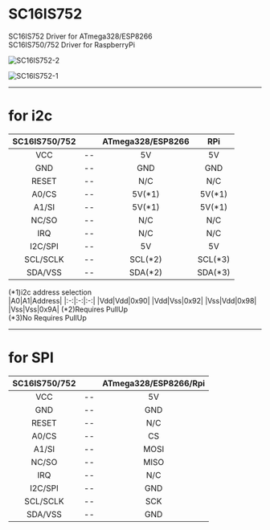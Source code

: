 # SC16IS752
SC16IS752 Driver for ATmega328/ESP8266   
SC16IS750/752 Driver for RaspberryPi

![SC16IS752-2](https://user-images.githubusercontent.com/6020549/71316920-4d722800-24bc-11ea-93dc-627e2a2cc1c0.JPG)

![SC16IS752-1](https://user-images.githubusercontent.com/6020549/71316919-4d722800-24bc-11ea-96c7-85b5d014bfe0.JPG)

---

# for i2c

|SC16IS750/752||ATmega328/ESP8266|RPi|
|:-:|:-:|:-:|:-:|
|VCC|--|5V|5V|
|GND|--|GND|GND|
|RESET|--|N/C|N/C|
|A0/CS|--|5V(*1)|5V(*1)|
|A1/SI|--|5V(*1)|5V(*1)|
|NC/SO|--|N/C|N/C|
|IRQ|--|N/C|N/C|
|I2C/SPI|--|5V|5V|
|SCL/SCLK|--|SCL(*2)|SCL(*3)|
|SDA/VSS|--|SDA(*2)|SDA(*3)|

(*1)i2c address selection   
|A0|A1|Address|
|:-:|:-:|:-:|
|Vdd|Vdd|0x90|
|Vdd|Vss|0x92|
|Vss|Vdd|0x98|
|Vss|Vss|0x9A|
(*2)Requires PullUp   
(*3)No Requires PullUp

---

# for SPI

|SC16IS750/752||ATmega328/ESP8266/Rpi|
|:-:|:-:|:-:|
|VCC|--|5V|
|GND|--|GND|
|RESET|--|N/C|
|A0/CS|--|CS|
|A1/SI|--|MOSI|
|NC/SO|--|MISO|
|IRQ|--|N/C|
|I2C/SPI|--|GND|
|SCL/SCLK|--|SCK|
|SDA/VSS|--|GND|

